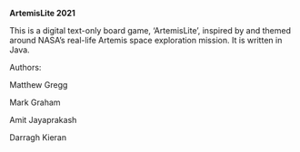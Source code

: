 **ArtemisLite 2021**

This is a digital text-only board game, ‘ArtemisLite’, inspired by and themed around NASA’s real-life Artemis space exploration mission. It is written in Java.

Authors:

Matthew Gregg

Mark Graham

Amit Jayaprakash

Darragh Kieran
